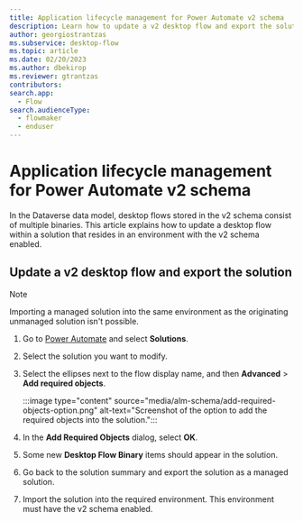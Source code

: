 ```yaml
---
title: Application lifecycle management for Power Automate v2 schema
description: Learn how to update a v2 desktop flow and export the solution.
author: georgiostrantzas
ms.subservice: desktop-flow
ms.topic: article
ms.date: 02/20/2023
ms.author: dbekirop
ms.reviewer: gtrantzas
contributors:
search.app: 
  - Flow
search.audienceType: 
  - flowmaker
  - enduser
---
```


# Application lifecycle management for Power Automate v2 schema

In the Dataverse data model, desktop flows stored in the v2 schema consist of multiple binaries. This article explains how to update a desktop flow within a solution that resides in an environment with the v2 schema enabled.

## Update a v2 desktop flow and export the solution

> [!NOTE]
> Importing a managed solution into the same environment as the originating unmanaged solution isn't possible.

1. Go to [Power Automate](https://make.powerautomate.com) and select **Solutions**.

1. Select the solution you want to modify.

1. Select the ellipses next to the flow display name, and then **Advanced** > **Add required objects**.

    :::image type="content" source="media/alm-schema/add-required-objects-option.png" alt-text="Screenshot of the option to add the required objects into the solution.":::

1. In the **Add Required Objects** dialog, select **OK**.

1. Some new **Desktop Flow Binary** items should appear in the solution.

1. Go back to the solution summary and export the solution as a managed solution.

1. Import the solution into the required environment. This environment must have the v2 schema enabled.
